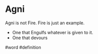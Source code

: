 # Agni

Agni is not Fire. Fire is just an example.

- One that Engulfs whatever is given to it.
- One that devours

#word #definition 